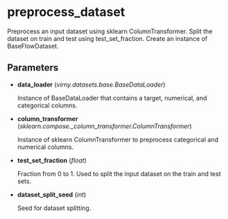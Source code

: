 # preprocess_dataset

Preprocess an input dataset using sklearn ColumnTransformer. Split the dataset on train and test using test_set_fraction.  Create an instance of BaseFlowDataset.



## Parameters

- **data_loader** (*virny.datasets.base.BaseDataLoader*)

    Instance of BaseDataLoader that contains a target, numerical, and categorical columns.

- **column_transformer** (*sklearn.compose._column_transformer.ColumnTransformer*)

    Instance of sklearn ColumnTransformer to preprocess categorical and numerical columns.

- **test_set_fraction** (*float*)

    Fraction from 0 to 1. Used to split the input dataset on the train and test sets.

- **dataset_split_seed** (*int*)

    Seed for dataset splitting.




